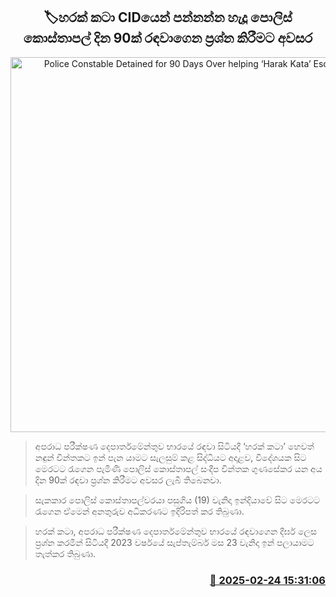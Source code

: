 <p align='center'><b><h2 align='center' title='Police Constable Detained for 90 Days Over helping ‘Harak Kata’ Escape Plot'>🏷හරක් කටා CIDයෙන් පන්නන්න හැදූ පොලිස් කොස්තාපල් දින 90ක් රඳවාගෙන ප්‍රශ්න කිරීමට අවසර</h2></b></p>
<p align='center'><img src='https://helakuru.sgp1.cdn.digitaloceanspaces.com/esana/images/lib/court-gg.jpg' width='600' alt='Police Constable Detained for 90 Days Over helping ‘Harak Kata’ Escape Plot'></p>

> අපරාධ පරීක්ෂණ දෙපාර්තමේන්තුව භාරයේ රඳවා සිටියදී ‘හරක් කටා’ හෙවත් නඳුන් චින්තකට ඉන් පැන යාමට සැලසුම් කළ සිද්ධියට අදාළව, විදේශයක සිට මෙරටට රැගෙන පැමිණි පොලිස් කොස්තාපල් සංදීප චින්තක ගුණසේකර යන අය දින 90ක් රඳවා ප්‍රශ්න කිරීමට අවසර ලැබී තිබෙනවා.

> සැකකාර පොලිස් කොස්තාපල්වරයා පසුගිය (19) වැනිදා ඉන්දියාවේ සිට මෙරටට රැගෙන ඒමෙන් අනතුරුව අධිකරණට ඉදිරිපත් කර තිබුණා.

> හරක් කටා, අපරාධ පරීක්ෂණ දෙපාර්තමේන්තුව භාරයේ රඳවාගෙන දීර්ඝ ලෙස ප්‍රශ්න කරමින් සිටියදී 2023 වර්ෂයේ සැප්තැම්බර් මස 23 වැනිදා ඉන් පලායාමට තැත්කර තිබුණා.



<h3 align='right'><a href='https://www.helakuru.lk/esana/p/107769/'>📅 2025-02-24 15:31:06</a></h3>

